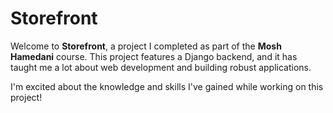 # Storefront

Welcome to **Storefront**, a project I completed as part of the **Mosh Hamedani** course. This project features a Django backend, and it has taught me a lot about web development and building robust applications. 

I'm excited about the knowledge and skills I've gained while working on this project!
